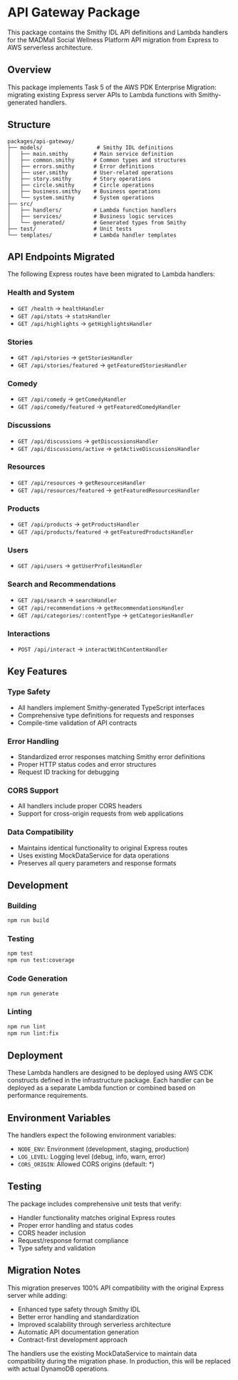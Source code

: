 # API Gateway Package

This package contains the Smithy IDL API definitions and Lambda handlers for the MADMall Social Wellness Platform API migration from Express to AWS serverless architecture.

## Overview

This package implements Task 5 of the AWS PDK Enterprise Migration: migrating existing Express server APIs to Lambda functions with Smithy-generated handlers.

## Structure

```
packages/api-gateway/
├── models/                 # Smithy IDL definitions
│   ├── main.smithy        # Main service definition
│   ├── common.smithy      # Common types and structures
│   ├── errors.smithy      # Error definitions
│   ├── user.smithy        # User-related operations
│   ├── story.smithy       # Story operations
│   ├── circle.smithy      # Circle operations
│   ├── business.smithy    # Business operations
│   └── system.smithy      # System operations
├── src/
│   ├── handlers/          # Lambda function handlers
│   ├── services/          # Business logic services
│   └── generated/         # Generated types from Smithy
├── test/                  # Unit tests
└── templates/             # Lambda handler templates
```

## API Endpoints Migrated

The following Express routes have been migrated to Lambda handlers:

### Health and System
- `GET /health` → `healthHandler`
- `GET /api/stats` → `statsHandler`
- `GET /api/highlights` → `getHighlightsHandler`

### Stories
- `GET /api/stories` → `getStoriesHandler`
- `GET /api/stories/featured` → `getFeaturedStoriesHandler`

### Comedy
- `GET /api/comedy` → `getComedyHandler`
- `GET /api/comedy/featured` → `getFeaturedComedyHandler`

### Discussions
- `GET /api/discussions` → `getDiscussionsHandler`
- `GET /api/discussions/active` → `getActiveDiscussionsHandler`

### Resources
- `GET /api/resources` → `getResourcesHandler`
- `GET /api/resources/featured` → `getFeaturedResourcesHandler`

### Products
- `GET /api/products` → `getProductsHandler`
- `GET /api/products/featured` → `getFeaturedProductsHandler`

### Users
- `GET /api/users` → `getUserProfilesHandler`

### Search and Recommendations
- `GET /api/search` → `searchHandler`
- `GET /api/recommendations` → `getRecommendationsHandler`
- `GET /api/categories/:contentType` → `getCategoriesHandler`

### Interactions
- `POST /api/interact` → `interactWithContentHandler`

## Key Features

### Type Safety
- All handlers implement Smithy-generated TypeScript interfaces
- Comprehensive type definitions for requests and responses
- Compile-time validation of API contracts

### Error Handling
- Standardized error responses matching Smithy error definitions
- Proper HTTP status codes and error structures
- Request ID tracking for debugging

### CORS Support
- All handlers include proper CORS headers
- Support for cross-origin requests from web applications

### Data Compatibility
- Maintains identical functionality to original Express routes
- Uses existing MockDataService for data operations
- Preserves all query parameters and response formats

## Development

### Building
```bash
npm run build
```

### Testing
```bash
npm test
npm run test:coverage
```

### Code Generation
```bash
npm run generate
```

### Linting
```bash
npm run lint
npm run lint:fix
```

## Deployment

These Lambda handlers are designed to be deployed using AWS CDK constructs defined in the infrastructure package. Each handler can be deployed as a separate Lambda function or combined based on performance requirements.

## Environment Variables

The handlers expect the following environment variables:
- `NODE_ENV`: Environment (development, staging, production)
- `LOG_LEVEL`: Logging level (debug, info, warn, error)
- `CORS_ORIGIN`: Allowed CORS origins (default: *)

## Testing

The package includes comprehensive unit tests that verify:
- Handler functionality matches original Express routes
- Proper error handling and status codes
- CORS header inclusion
- Request/response format compliance
- Type safety and validation

## Migration Notes

This migration preserves 100% API compatibility with the original Express server while adding:
- Enhanced type safety through Smithy IDL
- Better error handling and standardization
- Improved scalability through serverless architecture
- Automatic API documentation generation
- Contract-first development approach

The handlers use the existing MockDataService to maintain data compatibility during the migration phase. In production, this will be replaced with actual DynamoDB operations.
